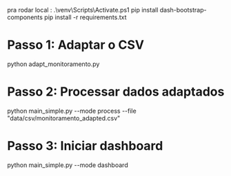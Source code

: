 pra rodar local :
.\venv\Scripts\Activate.ps1
pip install dash-bootstrap-components
pip install -r requirements.txt 
# Passo 1: Adaptar o CSV
python adapt_monitoramento.py

# Passo 2: Processar dados adaptados
python main_simple.py --mode process --file "data/csv/monitoramento_adapted.csv"

# Passo 3: Iniciar dashboard
python main_simple.py --mode dashboard

